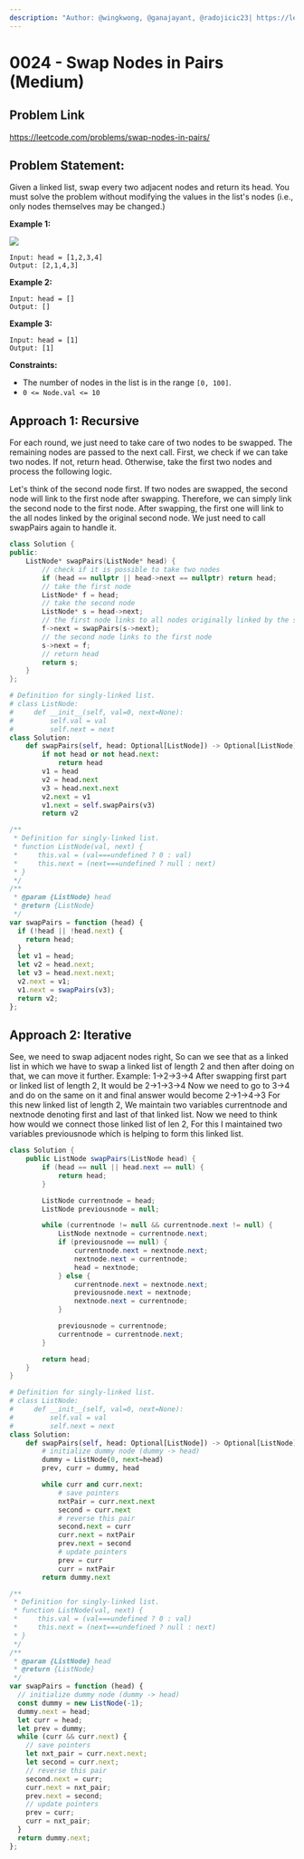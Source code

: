 ```yaml
---
description: "Author: @wingkwong, @ganajayant, @radojicic23| https://leetcode.com/problems/swap-nodes-in-pairs/"
---
```


# 0024 - Swap Nodes in Pairs (Medium)

## Problem Link

https://leetcode.com/problems/swap-nodes-in-pairs/

## Problem Statement:

Given a linked list, swap every two adjacent nodes and return its head. You must solve the problem without modifying the values in the list's nodes (i.e., only nodes themselves may be changed.)

**Example 1:**

![](https://assets.leetcode.com/uploads/2020/10/03/swap_ex1.jpg)

```
Input: head = [1,2,3,4]
Output: [2,1,4,3]
```

**Example 2:**

```
Input: head = []
Output: []
```

**Example 3:**

```
Input: head = [1]
Output: [1]
```

**Constraints:**

- The number of nodes in the list is in the range `[0, 100]`.
- `0 <= Node.val <= 10`

## Approach 1: Recursive

For each round, we just need to take care of two nodes to be swapped. The remaining nodes are passed to the next call. First, we check if we can take two nodes. If not, return head. Otherwise, take the first two nodes and process the following logic.

Let's think of the second node first. If two nodes are swapped, the second node will link to the first node after swapping. Therefore, we can simply link the second node to the first node. After swapping, the first one will link to the all nodes linked by the original second node. We just need to call swapPairs again to handle it.

<Tabs>
<TabItem value="cpp" label="C++">
<SolutionAuthor name="@wingkwong"/>

```cpp
class Solution {
public:
    ListNode* swapPairs(ListNode* head) {
        // check if it is possible to take two nodes
        if (head == nullptr || head->next == nullptr) return head;
        // take the first node
        ListNode* f = head;
        // take the second node
        ListNode* s = head->next;
        // the first node links to all nodes originally linked by the second node
        f->next = swapPairs(s->next);
        // the second node links to the first node
        s->next = f;
        // return head
        return s;
    }
};
```

</TabItem>

<TabItem value="python" label="Python">
<SolutionAuthor name="@radojicic23"/>

```python
# Definition for singly-linked list.
# class ListNode:
#     def __init__(self, val=0, next=None):
#         self.val = val
#         self.next = next
class Solution:
    def swapPairs(self, head: Optional[ListNode]) -> Optional[ListNode]:
        if not head or not head.next:
            return head
        v1 = head
        v2 = head.next
        v3 = head.next.next
        v2.next = v1
        v1.next = self.swapPairs(v3)
        return v2
```

</TabItem>

<TabItem value="js" label="JavaScript">
<SolutionAuthor name="@radojicic23"/>

```js
/**
 * Definition for singly-linked list.
 * function ListNode(val, next) {
 *     this.val = (val===undefined ? 0 : val)
 *     this.next = (next===undefined ? null : next)
 * }
 */
/**
 * @param {ListNode} head
 * @return {ListNode}
 */
var swapPairs = function (head) {
  if (!head || !head.next) {
    return head;
  }
  let v1 = head;
  let v2 = head.next;
  let v3 = head.next.next;
  v2.next = v1;
  v1.next = swapPairs(v3);
  return v2;
};
```

</TabItem>
</Tabs>

## Approach 2: Iterative

See, we need to swap adjacent nodes right, So can we see that as a linked list in which we have to swap a linked list of length 2 and then after doing on that, we can move it further.
Example:
1->2->3->4
After swapping first part or linked list of length 2, It would be
2->1->3->4
Now we need to go to 3->4 and do on the same on it and final answer would become
2->1->4->3
For this new linked list of length 2, We maintain two variables currentnode and nextnode denoting first and last of that linked list.
Now we need to think how would we connect those linked list of len 2, For this I maintained two variables previousnode which is helping to form this linked list.

<Tabs>
<TabItem value="java" label="Java">
<SolutionAuthor name="@ganajayant"/>

```java
class Solution {
    public ListNode swapPairs(ListNode head) {
        if (head == null || head.next == null) {
            return head;
        }

        ListNode currentnode = head;
        ListNode previousnode = null;

        while (currentnode != null && currentnode.next != null) {
            ListNode nextnode = currentnode.next;
            if (previousnode == null) {
                currentnode.next = nextnode.next;
                nextnode.next = currentnode;
                head = nextnode;
            } else {
                currentnode.next = nextnode.next;
                previousnode.next = nextnode;
                nextnode.next = currentnode;
            }

            previousnode = currentnode;
            currentnode = currentnode.next;
        }

        return head;
    }
}
```

</TabItem>

<TabItem value="python" label="Python">
<SolutionAuthor name="@radojicic23"/>

```python
# Definition for singly-linked list.
# class ListNode:
#     def __init__(self, val=0, next=None):
#         self.val = val
#         self.next = next
class Solution:
    def swapPairs(self, head: Optional[ListNode]) -> Optional[ListNode]:
        # initialize dummy node (dummy -> head)
        dummy = ListNode(0, next=head)
        prev, curr = dummy, head

        while curr and curr.next:
            # save pointers
            nxtPair = curr.next.next
            second = curr.next
            # reverse this pair
            second.next = curr
            curr.next = nxtPair
            prev.next = second
            # update pointers
            prev = curr
            curr = nxtPair
        return dummy.next
```

</TabItem>

<TabItem value="js" label="JavaScript">
<SolutionAuthor name="@radojicic23"/>

```js
/**
 * Definition for singly-linked list.
 * function ListNode(val, next) {
 *     this.val = (val===undefined ? 0 : val)
 *     this.next = (next===undefined ? null : next)
 * }
 */
/**
 * @param {ListNode} head
 * @return {ListNode}
 */
var swapPairs = function (head) {
  // initialize dummy node (dummy -> head)
  const dummy = new ListNode(-1);
  dummy.next = head;
  let curr = head;
  let prev = dummy;
  while (curr && curr.next) {
    // save pointers
    let nxt_pair = curr.next.next;
    let second = curr.next;
    // reverse this pair
    second.next = curr;
    curr.next = nxt_pair;
    prev.next = second;
    // update pointers
    prev = curr;
    curr = nxt_pair;
  }
  return dummy.next;
};
```

</TabItem>
</Tabs>
